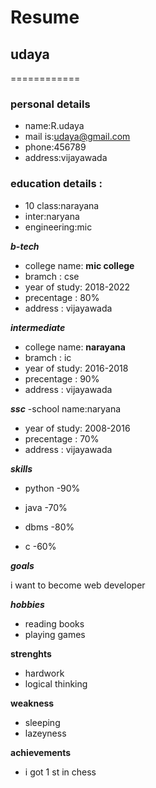 # Resume

## udaya

============

### personal details

- name:R.udaya<br>
- mail is:udaya@gmail.com<br>
- phone:456789<br>
- address:vijayawada<br>

### education details :
 - 10 class:narayana<br>
 - inter:naryana<br>
 - engineering:mic<br>

***b-tech***

- college name: __mic college__<br>
-  bramch : cse<br>
- year of study: 2018-2022<br>
- precentage : 80%<br>
- address : vijayawada<br>

***intermediate***

- college name: __narayana__<br>
-  bramch : ic<br>
- year of study: 2016-2018<br>
- precentage : 90%<br>
- address : vijayawada<br>

***ssc***
-school name:naryana<br>
- year of study: 2008-2016<br>
- precentage : 70%<br>
- address : vijayawada<br>

***skills***

- python -90%

- java -70%

- dbms -80%

- c -60%

***goals***

i want to become web developer

***hobbies***

- reading books<br>
- playing games<br>

**strenghts**

- hardwork
- logical thinking

**weakness**

- sleeping<br>
- lazeyness<br> 

**achievements**

- i got 1 st in chess



